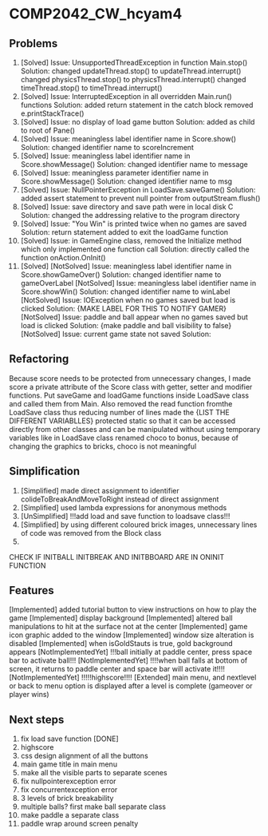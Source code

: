 # COMP2042_CW_hcyam4
## Problems
1. [Solved] Issue: UnsupportedThreadException in function Main.stop()
            Solution: changed updateThread.stop() to updateThread.interrupt()
                      changed physicsThread.stop() to physicsThread.interrupt()
                      changed timeThread.stop() to timeThread.interrupt()
2. [Solved] Issue: InterruptedException in all overridden Main.run() functions
            Solution: added return statement in the catch block
                      removed e.printStackTrace()
3. [Solved] Issue: no display of load game button
            Solution: added as child to root of Pane()
4. [Solved] Issue: meaningless label identifier name in Score.show()
            Solution: changed identifier name to scoreIncrement
5. [Solved] Issue: meaningless label identifier name in Score.showMessage()
            Solution: changed identifier name to message
6. [Solved] Issue: meaningless parameter identifier name in Score.showMessage()
            Solution: changed identifier name to msg
7. [Solved] Issue: NullPointerException in LoadSave.saveGame()
            Solution: added assert statement to prevent null pointer from outputStream.flush()
8. [Solved] Issue: save directory and save path were in local disk C
            Solution: changed the addressing relative to the program directory
9. [Solved] Issue: "You Win" is printed twice when no games are saved
            Solution: return statement added to exit the loadGame function
10. [Solved] Issue: in GameEngine class, removed the Initialize method which only implemented one function call
            Solution: directly called the function onAction.OnInit()
11. [Solved]
[NotSolved] Issue: meaningless label identifier name in Score.showGameOver()
            Solution: changed identifier name to gameOverLabel
[NotSolved] Issue: meaningless label identifier name in Score.showWin()
                   Solution: changed identifier name to winLabel
[NotSolved] Issue: IOException when no games saved but load is clicked
                   Solution: {MAKE LABEL FOR THIS TO NOTIFY GAMER}
[NotSolved] Issue: paddle and ball appear when no games saved but load is clicked
                   Solution: {make paddle and ball visibility to false}
[NotSolved] Issue: current game state not saved
                   Solution:

## Refactoring
Because score needs to be protected from unnecessary changes,
I made score a private attribute of the Score class with getter, setter and modifier functions.
Put saveGame and loadGame functions inside LoadSave class and called them from Main.
Also removed the read function fromthe LoadSave class thus reducing number of lines
made the {LIST THE DIFFERENT VARIABLLES} protected static so that it can be accessed directly
from other classes and can be manipulated without using temporary variables like in LoadSave class
renamed choco to bonus, because of changing the graphics to bricks, choco is not meaningful


## Simplification
1. [Simplified] made direct assignment to identifier colideToBreakAndMoveToRight instead of direct assignment
2. [Simplified] used lambda expressions for anonymous methods
3. [UnSimplified] !!!add load and save function to loadsave class!!!
4. [Simplified] by using different coloured brick images, unnecessary lines of code was removed from the Block class
5. 

CHECK IF INITBALL INITBREAK AND INITBBOARD ARE IN ONINIT FUNCTION

## Features
[Implemented] added tutorial button to view instructions on how to play the game
[Implemented] display background
[Implemented] altered ball manipulations to hit at the surface not at the center
[Implemented] game icon graphic added to the window
[Implemented] window size alteration is disabled
[Implemented] when isGoldStauts is true, gold background appears 
[NotImplementedYet] !!!ball initially at paddle center, press space bar to activate ball!!!
[NotImplementedYet] !!!!when ball falls at bottom of screen, it returns to paddle center and space bar will activate it!!!! 
[NotImplementedYet] !!!!!highscore!!!!
[Extended] main menu, and nextlevel or back to menu option is displayed after a level is complete (gameover or player wins)

## Next steps
1. fix load save function [DONE]
2. highscore
3. css design alignment of all the buttons
4. main game title in main menu
5. make all the visible parts to separate scenes
6. fix nullpointerexception error
7. fix concurrentexception error
8. 3 levels of brick breakability
9. multiple balls? first make ball separate class
10. make paddle a separate class
11. paddle wrap around screen penalty